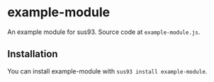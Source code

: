 # example-module
An example module for sus93. Source code at `example-module.js`.

## Installation
You can install example-module with `sus93 install example-module`.

